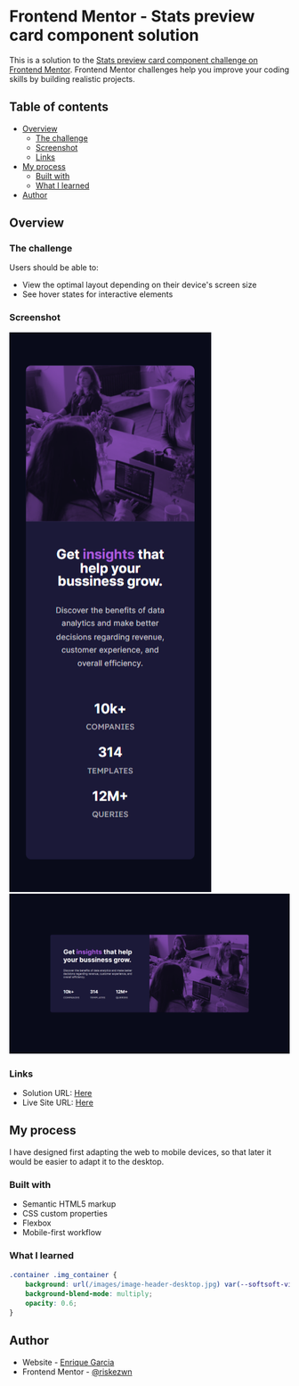 # Frontend Mentor - Stats preview card component solution

This is a solution to the [Stats preview card component challenge on Frontend Mentor](https://www.frontendmentor.io/challenges/stats-preview-card-component-8JqbgoU62). Frontend Mentor challenges help you improve your coding skills by building realistic projects. 

## Table of contents

- [Overview](#overview)
  - [The challenge](#the-challenge)
  - [Screenshot](#screenshot)
  - [Links](#links)
- [My process](#my-process)
  - [Built with](#built-with)
  - [What I learned](#what-i-learned)
- [Author](#author)


## Overview

### The challenge

Users should be able to:

- View the optimal layout depending on their device's screen size
- See hover states for interactive elements

### Screenshot

![](./screenshot_mobile.png)
![](./screenshot.png) 

### Links

- Solution URL: [Here](https://github.com/frontend-mentor-riskezwn/stats-preview-card-component/)
- Live Site URL: [Here](https://frontend-mentor-riskezwn.github.io/stats-preview-card-component/)

## My process

I have designed first adapting the web to mobile devices, so that later it would be easier to adapt it to the desktop.

### Built with

- Semantic HTML5 markup
- CSS custom properties
- Flexbox
- Mobile-first workflow

### What I learned


```css
.container .img_container {
    background: url(/images/image-header-desktop.jpg) var(--softsoft-violet);
    background-blend-mode: multiply;
    opacity: 0.6;
}
```

## Author

- Website - [Enrique Garcia](https://www.enriquegarcia.dev)
- Frontend Mentor - [@riskezwn](https://www.frontendmentor.io/profile/riskezwn)
